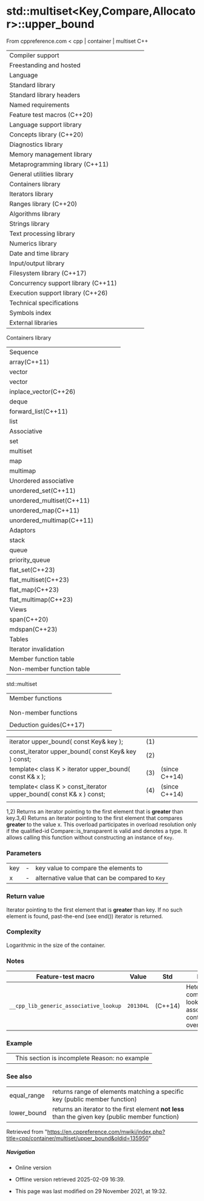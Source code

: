 # std::multiset<Key,Compare,Allocator>::upper_bound

From cppreference.com
< cpp‎ | container‎ | multiset
C++

|  |  |  |  |  |
| --- | --- | --- | --- | --- |
| Compiler support | | | | |
| Freestanding and hosted | | | | |
| Language | | | | |
| Standard library | | | | |
| Standard library headers | | | | |
| Named requirements | | | | |
| Feature test macros (C++20) | | | | |
| Language support library | | | | |
| Concepts library (C++20) | | | | |
| Diagnostics library | | | | |
| Memory management library | | | | |
| Metaprogramming library (C++11) | | | | |
| General utilities library | | | | |
| Containers library | | | | |
| Iterators library | | | | |
| Ranges library (C++20) | | | | |
| Algorithms library | | | | |
| Strings library | | | | |
| Text processing library | | | | |
| Numerics library | | | | |
| Date and time library | | | | |
| Input/output library | | | | |
| Filesystem library (C++17) | | | | |
| Concurrency support library (C++11) | | | | |
| Execution support library (C++26) | | | | |
| Technical specifications | | | | |
| Symbols index | | | | |
| External libraries | | | | |

Containers library

|  |  |  |  |  |
| --- | --- | --- | --- | --- |
| Sequence | | | | |
| array(C++11) | | | | |
| vector | | | | |
| vector<bool> | | | | |
| inplace_vector(C++26) | | | | |
| deque | | | | |
| forward_list(C++11) | | | | |
| list | | | | |
| Associative | | | | |
| set | | | | |
| multiset | | | | |
| map | | | | |
| multimap | | | | |
| Unordered associative | | | | |
| unordered_set(C++11) | | | | |
| unordered_multiset(C++11) | | | | |
| unordered_map(C++11) | | | | |
| unordered_multimap(C++11) | | | | |
| Adaptors | | | | |
| stack | | | | |
| queue | | | | |
| priority_queue | | | | |
| flat_set(C++23) | | | | |
| flat_multiset(C++23) | | | | |
| flat_map(C++23) | | | | |
| flat_multimap(C++23) | | | | |
| Views | | | | |
| span(C++20) | | | | |
| mdspan(C++23) | | | | |
| Tables | | | | |
| Iterator invalidation | | | | |
| Member function table | | | | |
| Non-member function table | | | | |

std::multiset

|  |  |  |  |  |
| --- | --- | --- | --- | --- |
| Member functions | | | | |
| |  |  |  |  |  |  |  |  |  |  |  |  |  |  |  |  |  |  |  |  |  |  | | --- | --- | --- | --- | --- | --- | --- | --- | --- | --- | --- | --- | --- | --- | --- | --- | --- | --- | --- | --- | --- | --- | | |  |  |  |  |  | | --- | --- | --- | --- | --- | | multiset::multiset | | | | | | multiset::~multiset | | | | | | |  |  |  |  |  | | --- | --- | --- | --- | --- | | multiset::operator= | | | | | | multiset::get_allocator | | | | | | |
| |  |  |  |  |  |  |  |  |  |  |  |  |  |  |  |  |  |  |  |  |  |  |  |  |  |  |  |  |  |  |  |  |  |  |  |  |  |  |  |  |  |  |  |  |  |  |  |  |  |  |  |  |  |  |  |  |  |  |  |  |  |  |  |  |  |  |  |  |  |  |  |  |  |  |  |  |  |  |  |  |  |  |  |  |  |  |  |  |  |  |  |  |  |  |  |  |  |  |  |  |  |  |  |  |  |  |  |  |  |  |  |  |  |  |  |  |  |  |  |  |  |  |  |  |  |  |  |  |  |  |  |  |  |  |  |  |  |  |  |  |  |  |  |  |  |  |  | | --- | --- | --- | --- | --- | --- | --- | --- | --- | --- | --- | --- | --- | --- | --- | --- | --- | --- | --- | --- | --- | --- | --- | --- | --- | --- | --- | --- | --- | --- | --- | --- | --- | --- | --- | --- | --- | --- | --- | --- | --- | --- | --- | --- | --- | --- | --- | --- | --- | --- | --- | --- | --- | --- | --- | --- | --- | --- | --- | --- | --- | --- | --- | --- | --- | --- | --- | --- | --- | --- | --- | --- | --- | --- | --- | --- | --- | --- | --- | --- | --- | --- | --- | --- | --- | --- | --- | --- | --- | --- | --- | --- | --- | --- | --- | --- | --- | --- | --- | --- | --- | --- | --- | --- | --- | --- | --- | --- | --- | --- | --- | --- | --- | --- | --- | --- | --- | --- | --- | --- | --- | --- | --- | --- | --- | --- | --- | --- | --- | --- | --- | --- | --- | --- | --- | --- | --- | --- | --- | --- | --- | --- | --- | --- | --- | --- | --- | | |  |  |  |  |  | | --- | --- | --- | --- | --- | | Iterators | | | | | | multiset::beginmultiset::cbegin(C++11) | | | | | | multiset::endmultiset::cend(C++11) | | | | | | multiset::rbeginmultiset::crbegin(C++11) | | | | | | multiset::rendmultiset::crend(C++11) | | | | | | Capacity | | | | | | multiset::size | | | | | | multiset::max_size | | | | | | multiset::empty | | | | | | Observers | | | | | | multiset::key_comp | | | | | | multiset::value_comp | | | | | | |  |  |  |  |  | | --- | --- | --- | --- | --- | | Modifiers | | | | | | multiset::clear | | | | | | multiset::erase | | | | | | multiset::swap | | | | | | multiset::extract(C++17) | | | | | | multiset::merge(C++17) | | | | | | multiset::insert | | | | | | multiset::insert_range(C++23) | | | | | | multiset::emplace(C++11) | | | | | | multiset::emplace_hint(C++11) | | | | | | Lookup | | | | | | multiset::count | | | | | | multiset::find | | | | | | multiset::contains(C++20) | | | | | | multiset::equal_range | | | | | | multiset::lower_bound | | | | | | ****multiset::upper_bound**** | | | | | | |
| Non-member functions | | | | |
| |  |  |  |  |  |  |  |  |  |  |  |  |  |  |  |  |  |  |  |  |  |  |  |  |  |  |  | | --- | --- | --- | --- | --- | --- | --- | --- | --- | --- | --- | --- | --- | --- | --- | --- | --- | --- | --- | --- | --- | --- | --- | --- | --- | --- | --- | | |  |  |  |  |  | | --- | --- | --- | --- | --- | | std::swap(std::multiset) | | | | | | erase_if(std::multiset)(C++20) | | | | | | operator==operator<=>(C++20) | | | | | |  | | | | | | |  |  |  |  |  | | --- | --- | --- | --- | --- | | operator!=operator<operator>operator<=operator>=(until C++20)(until C++20)(until C++20)(until C++20)(until C++20) | | | | | | |
| Deduction guides(C++17) | | | | |

|  |  |  |
| --- | --- | --- |
| iterator upper_bound( const Key& key ); | (1) |  |
| const_iterator upper_bound( const Key& key ) const; | (2) |  |
| template< class K >  iterator upper_bound( const K& x ); | (3) | (since C++14) |
| template< class K >  const_iterator upper_bound( const K& x ) const; | (4) | (since C++14) |
|  |  |  |

1,2) Returns an iterator pointing to the first element that is **greater** than key.3,4) Returns an iterator pointing to the first element that compares **greater** to the value x. This overload participates in overload resolution only if the qualified-id Compare::is_transparent is valid and denotes a type. It allows calling this function without constructing an instance of `Key`.

### Parameters

|  |  |  |
| --- | --- | --- |
| key | - | key value to compare the elements to |
| x | - | alternative value that can be compared to `Key` |

### Return value

Iterator pointing to the first element that is **greater** than key. If no such element is found, past-the-end (see end()) iterator is returned.

### Complexity

Logarithmic in the size of the container.

### Notes

| Feature-test macro | Value | Std | Feature |
| --- | --- | --- | --- |
| `__cpp_lib_generic_associative_lookup` | `201304L` | (C++14) | Heterogeneous comparison lookup in associative containers, for overloads (3,4) |

### Example

|  |  |
| --- | --- |
|  | This section is incomplete Reason: no example |

### See also

|  |  |
| --- | --- |
| equal_range | returns range of elements matching a specific key   (public member function) |
| lower_bound | returns an iterator to the first element **not less** than the given key   (public member function) |

Retrieved from "<https://en.cppreference.com/mwiki/index.php?title=cpp/container/multiset/upper_bound&oldid=135950>"

##### Navigation

- Online version
- Offline version retrieved 2025-02-09 16:39.

- This page was last modified on 29 November 2021, at 19:32.